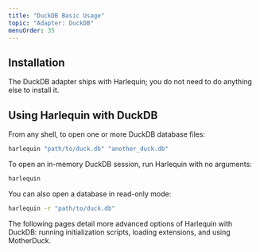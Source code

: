 ```yaml
---
title: "DuckDB Basic Usage"
topic: "Adapter: DuckDB"
menuOrder: 35
---
```


## Installation

The DuckDB adapter ships with Harlequin; you do not need to do anything else to install it.

## Using Harlequin with DuckDB

From any shell, to open one or more DuckDB database files:

```bash
harlequin "path/to/duck.db" "another_duck.db"
```

To open an in-memory DuckDB session, run Harlequin with no arguments:

```bash
harlequin
```

You can also open a database in read-only mode:

```bash
harlequin -r "path/to/duck.db"
```

The following pages detail more advanced options of Harlequin with DuckDB: running initialization scripts, loading extensions, and using MotherDuck.
